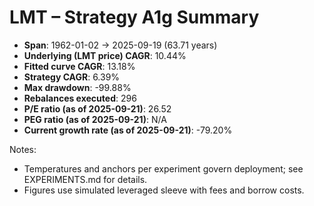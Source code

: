 # LMT – Strategy A1g Summary

- **Span**: 1962-01-02 → 2025-09-19 (63.71 years)
- **Underlying (LMT price) CAGR**: 10.44%
- **Fitted curve CAGR**: 13.18%
- **Strategy CAGR**: 6.39%
- **Max drawdown**: -99.88%
- **Rebalances executed**: 296
- **P/E ratio (as of 2025-09-21)**: 26.52
- **PEG ratio (as of 2025-09-21)**: N/A
- **Current growth rate (as of 2025-09-21)**: -79.20%

Notes:

- Temperatures and anchors per experiment govern deployment; see EXPERIMENTS.md for details.
- Figures use simulated leveraged sleeve with fees and borrow costs.

